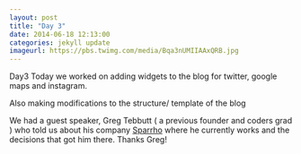 ```yaml
---
layout: post
title: "Day 3"
date: 2014-06-18 12:13:00
categories: jekyll update
imageurl: https://pbs.twimg.com/media/Bqa3nUMIIAAxQRB.jpg
---
```

Day3
Today we worked on adding widgets to the blog for twitter, google maps and instagram.

Also making modifications to the structure/ template of the blog


We had a guest speaker, Greg Tebbutt ( a previous founder and coders grad ) who told us about his company [Sparrho](http://www.sparrho.com/ "Sparrho") where he currently works and the decisions that got him there. Thanks Greg!
